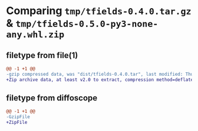 # Comparing `tmp/tfields-0.4.0.tar.gz` & `tmp/tfields-0.5.0-py3-none-any.whl.zip`

## filetype from file(1)

```diff
@@ -1 +1 @@
-gzip compressed data, was "dist/tfields-0.4.0.tar", last modified: Thu Dec  9 16:07:32 2021, max compression
+Zip archive data, at least v2.0 to extract, compression method=deflate
```

## filetype from diffoscope

```diff
@@ -1 +1 @@
-GzipFile
+ZipFile
```

